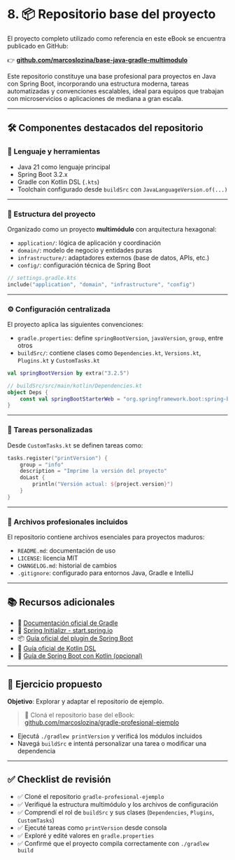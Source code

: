 
# 8. 📦 Repositorio base del proyecto

El proyecto completo utilizado como referencia en este eBook se encuentra publicado en GitHub:

👉 **[github.com/marcoslozina/base-java-gradle-multimodulo](https://github.com/marcoslozina/base-java-gradle-multimodulo)**

Este repositorio constituye una base profesional para proyectos en Java con Spring Boot, incorporando una estructura moderna, tareas automatizadas y convenciones escalables, ideal para equipos que trabajan con microservicios o aplicaciones de mediana a gran escala.

---

## 🛠️ Componentes destacados del repositorio

### 🔧 Lenguaje y herramientas

- Java 21 como lenguaje principal
- Spring Boot 3.2.x
- Gradle con Kotlin DSL (`.kts`)
- Toolchain configurado desde `buildSrc` con `JavaLanguageVersion.of(...)`

---

### 🧱 Estructura del proyecto

Organizado como un proyecto **multimódulo** con arquitectura hexagonal:

- `application/`: lógica de aplicación y coordinación
- `domain/`: modelo de negocio y entidades puras
- `infrastructure/`: adaptadores externos (base de datos, APIs, etc.)
- `config/`: configuración técnica de Spring Boot

```kotlin
// settings.gradle.kts
include("application", "domain", "infrastructure", "config")
```

---

### ⚙️ Configuración centralizada

El proyecto aplica las siguientes convenciones:

- `gradle.properties`: define `springBootVersion`, `javaVersion`, `group`, entre otros
- `buildSrc/`: contiene clases como `Dependencies.kt`, `Versions.kt`, `Plugins.kt` y `CustomTasks.kt`

```kotlin
val springBootVersion by extra("3.2.5")
```

```kotlin
// buildSrc/src/main/kotlin/Dependencies.kt
object Deps {
    const val springBootStarterWeb = "org.springframework.boot:spring-boot-starter-web"
}
```

---

### 🧪 Tareas personalizadas

Desde `CustomTasks.kt` se definen tareas como:

```kotlin
tasks.register("printVersion") {
    group = "info"
    description = "Imprime la versión del proyecto"
    doLast {
        println("Versión actual: ${project.version}")
    }
}
```

---

### 📂 Archivos profesionales incluidos

El repositorio contiene archivos esenciales para proyectos maduros:

- `README.md`: documentación de uso
- `LICENSE`: licencia MIT
- `CHANGELOG.md`: historial de cambios
- `.gitignore`: configurado para entornos Java, Gradle e IntelliJ

---

## 📚 Recursos adicionales

- 📘 [Documentación oficial de Gradle](https://docs.gradle.org/current/userguide/)
- 🚀 [Spring Initializr - start.spring.io](https://start.spring.io/)
- 📦 [Guía oficial del plugin de Spring Boot](https://docs.spring.io/spring-boot/docs/current/gradle-plugin/reference/htmlsingle/)
- 🧩 [Guía oficial de Kotlin DSL](https://docs.gradle.org/current/userguide/kotlin_dsl.html)
- 🌱 [Guía de Spring Boot con Kotlin (opcional)](https://spring.io/guides/tutorials/spring-boot-kotlin/)

---

## 🧠 Ejercicio propuesto

**Objetivo**: Explorar y adaptar el repositorio de ejemplo.

> 🧪 Cloná el repositorio base del eBook:  
> [github.com/marcoslozina/gradle-profesional-ejemplo](https://github.com/marcoslozina/gradle-profesional-ejemplo)

- Ejecutá `./gradlew printVersion` y verificá los módulos incluidos
- Navegá `buildSrc` e intentá personalizar una tarea o modificar una dependencia

---

## ✅ Checklist de revisión

- ✅ Cloné el repositorio `gradle-profesional-ejemplo`
- ✅ Verifiqué la estructura multimódulo y los archivos de configuración
- ✅ Comprendí el rol de `buildSrc` y sus clases (`Dependencies`, `Plugins`, `CustomTasks`)
- ✅ Ejecuté tareas como `printVersion` desde consola
- ✅ Exploré y edité valores en `gradle.properties`
- ✅ Confirmé que el proyecto compila correctamente con `./gradlew build`